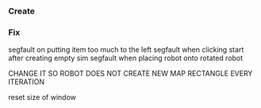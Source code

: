 ### Create


### Fix
segfault on putting item too much to the left
segfault when clicking start after creating empty sim
segfault when placing robot onto rotated robot

CHANGE IT SO ROBOT DOES NOT CREATE NEW MAP RECTANGLE EVERY ITERATION


reset size of window 